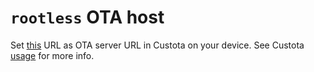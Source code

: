 # `rootless` OTA host

Set [this](https://yarcod.github.io/PixeneOS/rootless/) URL as OTA server URL in Custota on your device.
See Custota [usage](https://github.com/chenxiaolong/Custota#usage) for more info.
